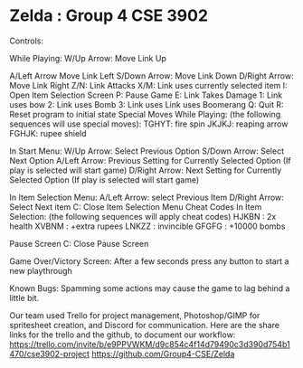 # Zelda : Group 4 CSE 3902
Controls:

While Playing:
W/Up Arrow: Move Link Up

A/Left Arrow Move Link Left
S/Down Arrow: Move Link Down
D/Right Arrow: Move Link Right
Z/N: Link Attacks
X/M: Link uses currently selected item
I: Open Item Selection Screen
P: Pause Game
E: Link Takes Damage
1: Link uses bow
2: Link uses Bomb
3: Link uses Link uses Boomerang
Q: Quit
R: Reset program to initial state
Special Moves While Playing: (the following sequences will use special moves):
TGHYT: fire spin
JKJKJ: reaping arrow
FGHJK: rupee shield


In Start Menu:
W/Up Arrow: Select Previous Option 
S/Down Arrow: Select Next Option
A/Left Arrow: Previous Setting for Currently Selected Option (If play is selected will start game)
D/Right Arrow: Next Setting for Currently Selected Option (If play is selected will start game)

In Item Selection Menu:
A/Left Arrow: select Previous Item
D/Right Arrow: Select Next item
C: Close Item Selection Menu
Cheat Codes In Item Selection: (the following sequences will apply cheat codes)
HJKBN : 2x health
XVBNM : +extra rupees
LNKZZ : invincible
GFGFG : +10000 bombs

Pause Screen
C: Close Pause Screen

Game Over/Victory Screen:
After a few seconds press any button to start a new playthrough


Known Bugs: 
Spamming some actions may cause the game to lag behind a little bit.


Our team used Trello for project management, Photoshop/GIMP for spritesheet creation, and Discord for communication.
Here are the share links for the trello and the github, to document our workflow:
https://trello.com/invite/b/e9PPVWKM/d9c854c4f14d79490c3d390d754b1470/cse3902-project
https://github.com/Group4-CSE/Zelda
